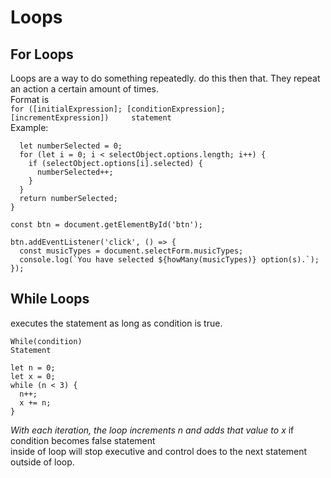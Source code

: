 # Loops #

## For Loops ##
Loops are a way to do something repeatedly. do this then that. They repeat an action a certain amount of times.  
Format is  
`for ([initialExpression]; [conditionExpression]; [incrementExpression])    
statement`  
Example:
```function howMany(selectObject) {
  let numberSelected = 0;
  for (let i = 0; i < selectObject.options.length; i++) {
    if (selectObject.options[i].selected) {
      numberSelected++;
    }
  }
  return numberSelected;
}

const btn = document.getElementById('btn');

btn.addEventListener('click', () => {
  const musicTypes = document.selectForm.musicTypes;
  console.log(`You have selected ${howMany(musicTypes)} option(s).`);
});
```
## While Loops ##
executes the statement as long as condition is true.
```
While(condition)
Statement
```

```
let n = 0;
let x = 0;
while (n < 3) {
  n++;
  x += n;
}
```
*With each iteration, the loop increments n and adds that value to x*
if condition becomes false statement  
inside of loop will stop executive and control does to the next statement outside of loop.  
